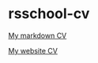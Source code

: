 # rsschool-cv
[My markdown CV](https://greg-front-end.github.io/rsschool-cv/cv)

[My website CV](https://greg-front-end.github.io/rsschool-cv/)
